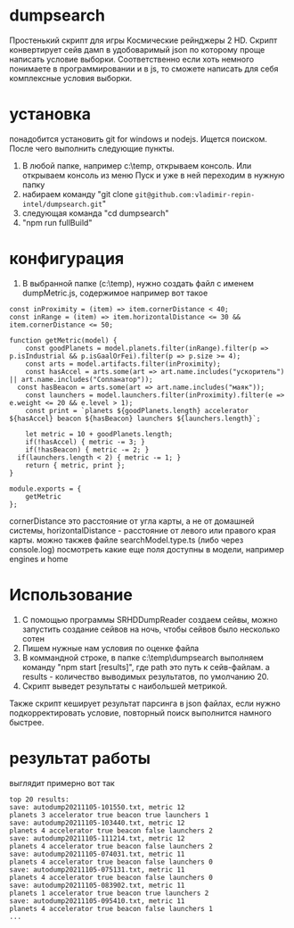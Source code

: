 # dumpsearch
Простенький скрипт для игры Космические рейнджеры 2 HD.
Скрипт конвертирует сейв дамп в удобоваримый json по которому проще написать условие выборки.
Соответственно если хоть немного понимаете в программировании и в js, то сможете написать для себя комплексные условия выборки.

# установка
понадобится установить git for windows и nodejs. Ищется поиском.
После чего выполнить следующие пункты.
1. В любой папке, например c:\temp, открываем консоль. Или открываем консоль из меню Пуск и уже в ней переходим в нужную папку
2. набираем команду "git clone `git@github.com:vladimir-repin-intel/dumpsearch.git`"
3. следующая команда "cd dumpsearch"
4. "npm run fullBuild"

# конфигурация
1. В выбранной папке (с:\temp), нужно создать файл с именем dumpMetric.js, содержимое например вот такое
```
const inProximity = (item) => item.cornerDistance < 40;
const inRange = (item) => item.horizontalDistance <= 30 && item.cornerDistance <= 50;

function getMetric(model) {	
	const goodPlanets = model.planets.filter(inRange).filter(p => p.isIndustrial && p.isGaalOrFei).filter(p => p.size >= 4);	
	const arts = model.artifacts.filter(inProximity);
	const hasAccel = arts.some(art => art.name.includes("ускоритель") || art.name.includes("Сопланатор"));
  const hasBeacon = arts.some(art => art.name.includes("маяк"));
	const launchers = model.launchers.filter(inProximity).filter(e => e.weight <= 20 && e.level > 1);
	const print = `planets ${goodPlanets.length} accelerator ${hasAccel} beacon ${hasBeacon} launchers ${launchers.length}`;
	
	let metric = 10 + goodPlanets.length;
	if(!hasAccel) { metric -= 3; }
	if(!hasBeacon) { metric -= 2; }
  if(launchers.length < 2) { metric -= 1; }
	return { metric, print };
}

module.exports = {
	getMetric
};
```
cornerDistance это расстояние от угла карты, а не от домашней системы, horizontalDistance - расстояние от левого или правого края карты.
можно такжев файле searchModel.type.ts (либо через console.log) посмотреть какие еще поля доступны в модели, например engines и home


# Использование
1. C помощью программы SRHDDumpReader создаем сейвы, можно запустить создание сейвов на ночь, чтобы сейвов было несколько сотен
2. Пишем нужные нам условия по оценке файла
3. В коммандной строке, в папке c:\temp\dumpsearch выполняем команду "npm start <path>  [results]", где path это путь к сейв-файлам. a results - количество выводимых результатов, по умолчанию 20.
4. Скрипт выведет результаты с наибольшей метрикой.


Также скрипт кеширует результат парсинга в json файлах, если нужно подкорректировать условие, повторный поиск выполнится намного быстрее.

# результат работы
выглядит примерно вот так
```
top 20 results:
save: autodump20211105-101550.txt, metric 12
planets 3 accelerator true beacon true launchers 1
save: autodump20211105-103440.txt, metric 12
planets 4 accelerator true beacon false launchers 2
save: autodump20211105-111214.txt, metric 12
planets 4 accelerator true beacon false launchers 2
save: autodump20211105-074031.txt, metric 11
planets 4 accelerator true beacon false launchers 0
save: autodump20211105-075131.txt, metric 11
planets 4 accelerator true beacon false launchers 0
save: autodump20211105-083902.txt, metric 11
planets 1 accelerator true beacon true launchers 2
save: autodump20211105-095410.txt, metric 11
planets 4 accelerator true beacon false launchers 1
...
```